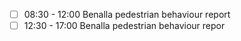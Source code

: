 - [ ] 08:30 - 12:00 Benalla pedestrian behaviour report
- [ ] 12:30 - 17:00 Benalla pedestrian behaviour repor